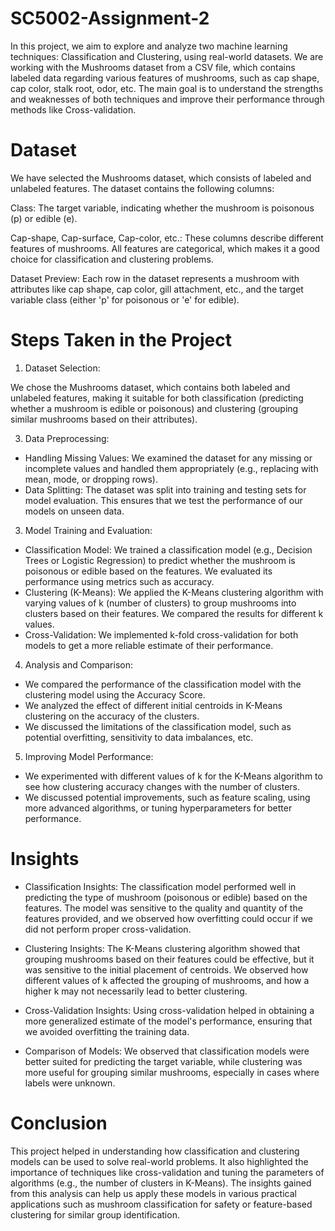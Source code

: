 # SC5002-Assignment-2

In this project, we aim to explore and analyze two machine learning techniques: Classification and Clustering, using real-world datasets. We are working with the Mushrooms dataset from a CSV file, which contains labeled data regarding various features of mushrooms, such as cap shape, cap color, stalk root, odor, etc. The main goal is to understand the strengths and weaknesses of both techniques and improve their performance through methods like Cross-validation.

# Dataset
We have selected the Mushrooms dataset, which consists of labeled and unlabeled features. The dataset contains the following columns:

Class: The target variable, indicating whether the mushroom is poisonous (p) or edible (e).

Cap-shape, Cap-surface, Cap-color, etc.: These columns describe different features of mushrooms. All features are categorical, which makes it a good choice for classification and clustering problems.

Dataset Preview: Each row in the dataset represents a mushroom with attributes like cap shape, cap color, gill attachment, etc., and the target variable class (either 'p' for poisonous or 'e' for edible).

# Steps Taken in the Project
1) Dataset Selection:
   
We chose the Mushrooms dataset, which contains both labeled and unlabeled features, making it suitable for both classification (predicting whether a mushroom is edible or poisonous) and clustering (grouping similar mushrooms based on their attributes).

3) Data Preprocessing:
   
- Handling Missing Values: We examined the dataset for any missing or incomplete values and handled them appropriately (e.g., replacing with mean, mode, or dropping rows).
- Data Splitting: The dataset was split into training and testing sets for model evaluation. This ensures that we test the performance of our models on unseen data.

3) Model Training and Evaluation:
   
- Classification Model: We trained a classification model (e.g., Decision Trees or Logistic Regression) to predict whether the mushroom is poisonous or edible based on the features. We evaluated its performance using metrics such as accuracy.
- Clustering (K-Means): We applied the K-Means clustering algorithm with varying values of k (number of clusters) to group mushrooms into clusters based on their features. We compared the results for different k values.
- Cross-Validation: We implemented k-fold cross-validation for both models to get a more reliable estimate of their performance.

4) Analysis and Comparison:
   
- We compared the performance of the classification model with the clustering model using the Accuracy Score.
- We analyzed the effect of different initial centroids in K-Means clustering on the accuracy of the clusters.
- We discussed the limitations of the classification model, such as potential overfitting, sensitivity to data imbalances, etc.

5) Improving Model Performance:
   
- We experimented with different values of k for the K-Means algorithm to see how clustering accuracy changes with the number of clusters.
- We discussed potential improvements, such as feature scaling, using more advanced algorithms, or tuning hyperparameters for better performance.

# Insights
- Classification Insights: The classification model performed well in predicting the type of mushroom (poisonous or edible) based on the features. The model was sensitive to the quality and quantity of the features provided, and we observed how overfitting could occur if we did not perform proper cross-validation.

- Clustering Insights: The K-Means clustering algorithm showed that grouping mushrooms based on their features could be effective, but it was sensitive to the initial placement of centroids. We observed how different values of k affected the grouping of mushrooms, and how a higher k may not necessarily lead to better clustering.

- Cross-Validation Insights: Using cross-validation helped in obtaining a more generalized estimate of the model's performance, ensuring that we avoided overfitting the training data.

- Comparison of Models: We observed that classification models were better suited for predicting the target variable, while clustering was more useful for grouping similar mushrooms, especially in cases where labels were unknown.

# Conclusion
This project helped in understanding how classification and clustering models can be used to solve real-world problems. It also highlighted the importance of techniques like cross-validation and tuning the parameters of algorithms (e.g., the number of clusters in K-Means). The insights gained from this analysis can help us apply these models in various practical applications such as mushroom classification for safety or feature-based clustering for similar group identification.
